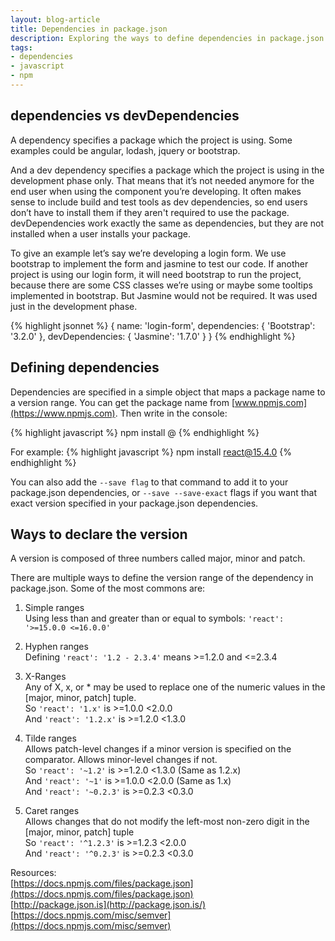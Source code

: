 ```yaml
---
layout: blog-article
title: Dependencies in package.json
description: Exploring the ways to define dependencies in package.json. And looking into the difference between dependencies and devDependencies property.
tags:
- dependencies
- javascript
- npm
---
```


## dependencies vs devDependencies

A dependency specifies a package which the project is using. Some examples could be angular, lodash, jquery or bootstrap.

And a dev dependency specifies a package which the project is using in the development phase only. That means that it’s not needed anymore for the end user when using the component you’re developing. It often makes sense to include build and test tools as dev dependencies, so end users don’t have to install them if they aren't required to use the package. devDependencies work exactly the same as dependencies, but they are not installed when a user installs your package.

To give an example let’s say we’re developing a login form. We use bootstrap to implement the form and jasmine to test our code. If another project is using our login form, it will need bootstrap to run the project, because there are some CSS classes we’re using or maybe some tooltips implemented in bootstrap. But Jasmine would not be required. It was used just in the development phase.

{% highlight jsonnet %}
{
  name: 'login-form',
  dependencies: {
    'Bootstrap': '3.2.0'
  },
  devDependencies: {
    'Jasmine': '1.7.0'
  }
}
{% endhighlight %}

## Defining dependencies

Dependencies are specified in a simple object that maps a package name to a version range. You can get the package name from [www.npmjs.com](https://www.npmjs.com). Then write in the console:

{% highlight javascript %}
npm install <package>@<version>
{% endhighlight %}

For example: {% highlight javascript %}
npm install react@15.4.0
{% endhighlight %}

You can also add the ```--save flag``` to that command to add it to your package.json dependencies, or ```--save --save-exact``` flags if you want that exact version specified in your package.json dependencies.

## Ways to declare the version

A version is composed of three numbers called major, minor and patch.

There are multiple ways to define the version range of the dependency in package.json. Some of the most commons are:
1. Simple ranges   
Using less than and greater than or equal to symbols:
```'react': '>=15.0.0 <=16.0.0'```

2. Hyphen ranges   
Defining ```'react': '1.2 - 2.3.4'``` means >=1.2.0 and <=2.3.4  


3. X-Ranges   
Any of X, x, or * may be used to replace one of the numeric values in the [major, minor, patch] tuple.  
So ```'react': '1.x'``` is >=1.0.0 <2.0.0  
And ```'react': '1.2.x'``` is >=1.2.0 <1.3.0

4. Tilde ranges   
Allows patch-level changes if a minor version is specified on the comparator. Allows minor-level changes if not.  
So ```'react': '~1.2'``` is >=1.2.0 <1.3.0 (Same as 1.2.x)  
And ```'react': '~1'``` is >=1.0.0 <2.0.0 (Same as 1.x)  
And ```'react': '~0.2.3'``` is >=0.2.3 <0.3.0

5. Caret ranges   
Allows changes that do not modify the left-most non-zero digit in the [major, minor, patch] tuple  
So ```'react': '^1.2.3'``` is >=1.2.3 <2.0.0  
And ```'react': '^0.2.3'``` is >=0.2.3 <0.3.0



Resources:  
[https://docs.npmjs.com/files/package.json](https://docs.npmjs.com/files/package.json)  
[http://package.json.is](http://package.json.is/)  
[https://docs.npmjs.com/misc/semver](https://docs.npmjs.com/misc/semver)
